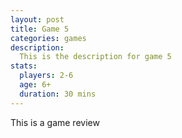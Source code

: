 ```yaml
---
layout: post
title: Game 5
categories: games
description:
  This is the description for game 5
stats:
  players: 2-6
  age: 6+
  duration: 30 mins
---
```

This is a game review